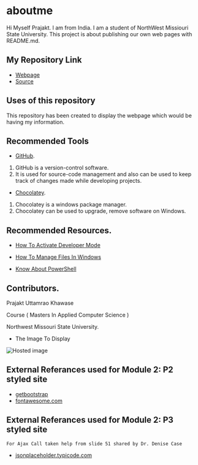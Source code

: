 # aboutme
Hi Myself Prajakt. I am from India. I am a student of NorthWest Missiouri State University. This project is about publishing our own web pages with README.md.

## My Repository Link

- [Webpage](https://prajakt-khawase.github.io/aboutme/)
- [Source](https://github.com/Prajakt-Khawase/aboutme)

## Uses of this repository
   This repository has been created to display the webpage which would be having my information.
   
## Recommended Tools

 - [GitHub](https://pages.github.com/). 
 
 1. GitHub is a version-control software. 
 1. It is used for source-code management and also can be used to keep track of changes made while developing projects.
 
 - [Chocolatey](https://chocolatey.org/).
 
 1. Chocolatey is a windows package manager.
 1. Chocolatey can be used to upgrade, remove software on Windows. 
 
## Recommended Resources.
 
 - [How To Activate Developer Mode](https://www.howtogeek.com/292914/what-is-developer-mode-in-windows-10/)
 
 - [How To Manage Files In Windows](https://www.windowscentral.com/how-manage-file-storage-windows-10)
 
 - [Know About PowerShell](https://docs.microsoft.com/en-us/powershell/scripting/powershell-scripting?view=powershell-6)
   
   
## Contributors.
   
   Prajakt Uttamrao Khawase 
   
   Course ( Masters In Applied Computer Science )
   
   Northwest Missouri State University.
   
   - The Image To Display
   
   ![Hosted image](https://paultrani.com/wp-content/uploads/2016/04/lion-1170x830.png)
   
   
## External Referances used for Module 2: P2 styled site

 - [getbootstrap](https://getbootstrap.com/docs/4.0/getting-started/introduction/)
 - [fontawesome.com](https://fontawesome.com/v4.7.0/icon/bitbucket-square)

 ## External Referances used for Module 2: P3 styled site

    For Ajax Call taken help from slide 51 shared by Dr. Denise Case

 - [jsonplaceholder.typicode.com](https://jsonplaceholder.typicode.com/todos/1)



   
